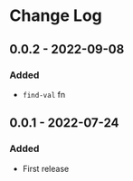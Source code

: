 # Change Log

## 0.0.2 - 2022-09-08
### Added
- `find-val` fn
## 0.0.1 - 2022-07-24
### Added
- First release
